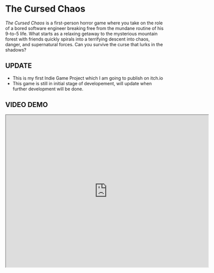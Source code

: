 # The Cursed Chaos

*The Cursed Chaos* is a first-person horror game where you take on the role of a bored software engineer breaking free from the mundane routine of his 9-to-5 life. What starts as a relaxing getaway to the mysterious mountain forest with friends quickly spirals into a terrifying descent into chaos, danger, and supernatural forces. Can you survive the curse that lurks in the shadows?

## UPDATE
- This is my first Indie Game Project which I am going to publish on itch.io
- This game is still in initial stage of developement, will update when further development will be done.

## VIDEO DEMO
<iframe src="https://drive.google.com/file/d/1ZXEaVKz7Xq0YvS0kz9pE7kFcyj7EwmW5/view?usp=drive_link" width="640" height="480" allow="autoplay"></iframe>

<!--
## Table of Contents

- [Story](#story)
- [Features](#features)
- [Gameplay](#gameplay)
- [Installation](#installation)
- [Controls](#controls)
- [Development](#development)
- [License](#license)

## Story

You play as an introverted software engineer who, for the first time, decides to embrace life outside his comfort zone. Accompanied by his best friend, her girlfriend, and another friend, you embark on a trip to a remote mountain forest. As the group arrives, they quickly realize they are not alone. The forest is haunted by a curse older than time, and soon, a peaceful getaway turns into a desperate fight for survival.

## Features

- **Atmospheric Horror**: Experience a chilling atmosphere that combines eerie environments with spine-tingling sound design.
- **Immersive Story**: Unfold the mysteries behind the cursed forest and make choices that will affect your survival.
- **Puzzles and Exploration**: Solve environmental puzzles to unlock areas and progress through the story.
- **Stealth and Survival**: Avoid terrifying creatures that lurk in the shadows, while managing your resources and staying alive.
- **AI-Driven Enemies**: Engage with intelligent enemies that react dynamically to your actions.
  
## Gameplay

- Explore the dark, foreboding forest with your group of friends, solving puzzles and uncovering secrets.
- Navigate the eerie environment while managing limited resources such as light and health.
- Encounter and escape terrifying entities that seem to be tied to the ancient curse.
- Every choice you make matters — explore carefully, or suffer the consequences.

## Installation

1. Clone the repository from GitHub:
    ```bash
    git clone https://github.com/your-username/The-Cursed-Chaos.git
    ```
2. Open the project in Unity (version XYZ or later).
3. Build and run the game.

## Controls

| Action             | Key/Button     |
|--------------------|----------------|
| Move               | WASD           |
| Look Around        | Mouse          |
| Sprint             | Shift          |
| Interact           | E              |
| Crouch             | C              |
| Inventory          | I              |
| Flashlight         | F              |

## Development

*The Cursed Chaos* is a solo indie project developed using **Unity** and **C#**. The game was created to blend psychological horror with immersive storytelling and atmosphere.

If you're interested in contributing or offering feedback, feel free to reach out through issues or pull requests on the GitHub repository.

- **Developer**: [Your Name]
- **Contact**: [Your Email]

## License

This project is licensed under the MIT License - see the [LICENSE](./LICENSE) file for details.
-->
